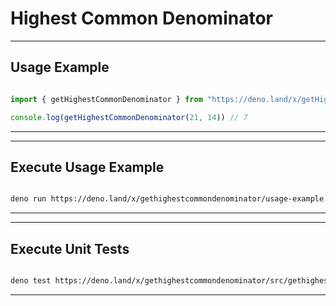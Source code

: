 # Highest Common Denominator

---
## Usage Example

```ts

import { getHighestCommonDenominator } from "https://deno.land/x/getHighestCommonDenominator/mod.ts"

console.log(getHighestCommonDenominator(21, 14)) // 7

```

---

---

## Execute Usage Example  
```sh

deno run https://deno.land/x/gethighestcommondenominator/usage-example.ts

```

---

---
## Execute Unit Tests  

```sh

deno test https://deno.land/x/gethighestcommondenominator/src/gethighestcommondenominator.spec.ts

```

---

